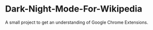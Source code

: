 # Dark-Night-Mode-For-Wikipedia

A small project to get an understanding of Google Chrome Extensions.

